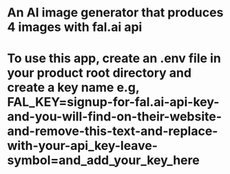 # An AI image generator that produces 4 images with fal.ai api
# To use this app, create an .env file in your product root directory and create a key name e.g, FAL_KEY=signup-for-fal.ai-api-key-and-you-will-find-on-their-website-and-remove-this-text-and-replace-with-your-api_key-leave-symbol=and_add_your_key_here
